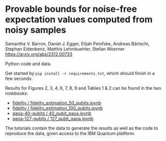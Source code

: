 # Provable bounds for noise-free expectation values computed from noisy samples

Samantha V. Barron, Daniel J. Egger, Elijah Pelofske, Andreas Bärtschi, Stephan Eidenbenz, Matthis Lehmkuehler, Stefan Woerner
https://arxiv.org/abs/2312.00733 

Python code and data.

Get started by `pip install -r requirements.txt`, which should finish in a few seconds.

Results for Figures 2, 3, 4, 6, 7, 8, 9 and Tables 1 & 2 can be found in the two notebooks:
- [fidelity / fidelity_estimation_50_qubits.ipynb](https://github.com/stefan-woerner/provable_bounds_cvar/blob/main/fidelity/fidelity_estimation_50_qubits.ipynb)
- [fidelity / fidelity_estimation_100_qubits.ipynb](https://github.com/stefan-woerner/provable_bounds_cvar/blob/main/fidelity/fidelity_estimation_100_qubits.ipynb)
- [qaoa-40-qubits / 40_qubit_qaoa.ipynb](https://github.com/stefan-woerner/provable_bounds_cvar/blob/main/qaoa-40-qubits/40_qubit_qaoa.ipynb)
- [qaoa-127-qubits / 127_qubit_qaoa.ipynb](https://github.com/stefan-woerner/provable_bounds_cvar/blob/main/qaoa-127-qubits/127_qubit_qaoa.ipynb)

The tutorials contain the data to generate the results as well as the code to reproduce the data, given access to the IBM Quantum platform.
